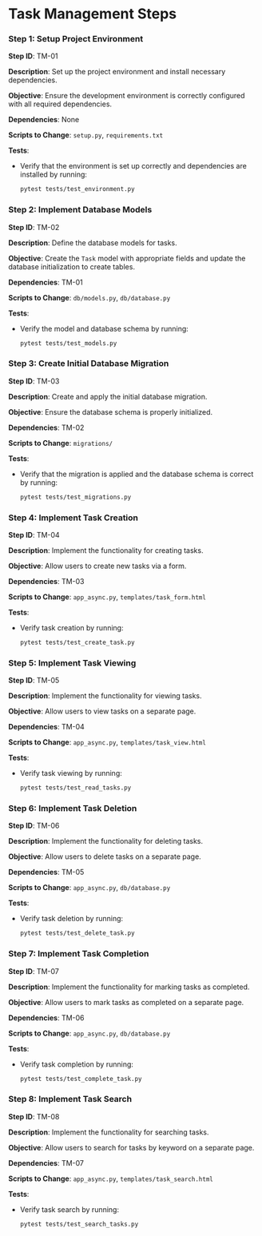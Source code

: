 
# Task Management Steps

### Step 1: Setup Project Environment

**Step ID**: TM-01

**Description**: Set up the project environment and install necessary dependencies.

**Objective**: Ensure the development environment is correctly configured with all required dependencies.

**Dependencies**: None

**Scripts to Change**: `setup.py`, `requirements.txt`

**Tests**:
- Verify that the environment is set up correctly and dependencies are installed by running:
  ```bash
  pytest tests/test_environment.py
  ```

### Step 2: Implement Database Models

**Step ID**: TM-02

**Description**: Define the database models for tasks.

**Objective**: Create the `Task` model with appropriate fields and update the database initialization to create tables.

**Dependencies**: TM-01

**Scripts to Change**: `db/models.py`, `db/database.py`

**Tests**:
- Verify the model and database schema by running:
  ```bash
  pytest tests/test_models.py
  ```

### Step 3: Create Initial Database Migration

**Step ID**: TM-03

**Description**: Create and apply the initial database migration.

**Objective**: Ensure the database schema is properly initialized.

**Dependencies**: TM-02

**Scripts to Change**: `migrations/`

**Tests**:
- Verify that the migration is applied and the database schema is correct by running:
  ```bash
  pytest tests/test_migrations.py
  ```

### Step 4: Implement Task Creation

**Step ID**: TM-04

**Description**: Implement the functionality for creating tasks.

**Objective**: Allow users to create new tasks via a form.

**Dependencies**: TM-03

**Scripts to Change**: `app_async.py`, `templates/task_form.html`

**Tests**:
- Verify task creation by running:
  ```bash
  pytest tests/test_create_task.py
  ```

### Step 5: Implement Task Viewing

**Step ID**: TM-05

**Description**: Implement the functionality for viewing tasks.

**Objective**: Allow users to view tasks on a separate page.

**Dependencies**: TM-04

**Scripts to Change**: `app_async.py`, `templates/task_view.html`

**Tests**:
- Verify task viewing by running:
  ```bash
  pytest tests/test_read_tasks.py
  ```

### Step 6: Implement Task Deletion

**Step ID**: TM-06

**Description**: Implement the functionality for deleting tasks.

**Objective**: Allow users to delete tasks on a separate page.

**Dependencies**: TM-05

**Scripts to Change**: `app_async.py`, `db/database.py`

**Tests**:
- Verify task deletion by running:
  ```bash
  pytest tests/test_delete_task.py
  ```

### Step 7: Implement Task Completion

**Step ID**: TM-07

**Description**: Implement the functionality for marking tasks as completed.

**Objective**: Allow users to mark tasks as completed on a separate page.

**Dependencies**: TM-06

**Scripts to Change**: `app_async.py`, `db/database.py`

**Tests**:
- Verify task completion by running:
  ```bash
  pytest tests/test_complete_task.py
  ```

### Step 8: Implement Task Search

**Step ID**: TM-08

**Description**: Implement the functionality for searching tasks.

**Objective**: Allow users to search for tasks by keyword on a separate page.

**Dependencies**: TM-07

**Scripts to Change**: `app_async.py`, `templates/task_search.html`

**Tests**:
- Verify task search by running:
  ```bash
  pytest tests/test_search_tasks.py
  ```
